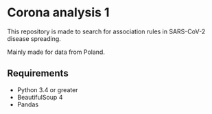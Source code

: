 # Corona analysis 1

This repository is made to search for association rules in SARS-CoV-2 disease spreading.

Mainly made for data from Poland.

## Requirements

* Python 3.4 or greater
* BeautifulSoup 4
* Pandas

